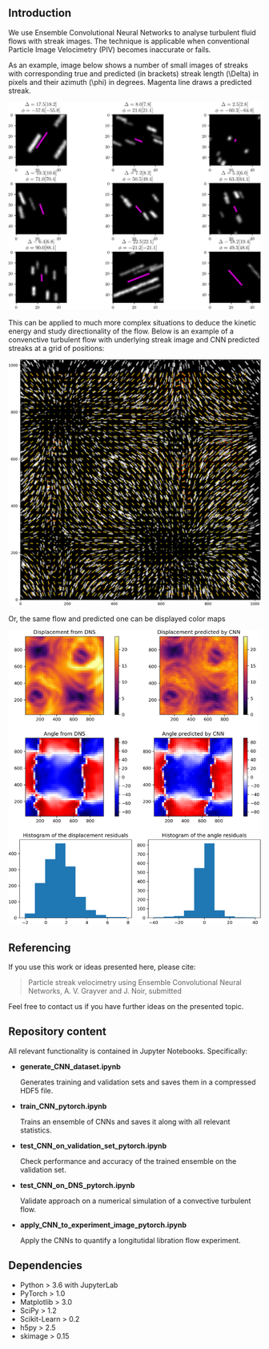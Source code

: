## Introduction
We use Ensemble Convolutional Neural Networks to analyse turbulent fluid flows with streak images. The technique is applicable when conventional Particle Image Velocimetry (PIV) becomes inaccurate or fails.

As an example, image below shows a number of small images of streaks with corresponding true and predicted (in brackets) streak length (\Delta) in pixels and their azimuth (\phi) in degrees. Magenta line draws a predicted streak.

![alt text](paper/figs/figure3.png)

This can be applied to much more complex situations to deduce the kinetic energy and study directionality of the flow. Below is an example of a convenctive turbulent flow with underlying streak image and CNN predicted streaks at a grid of positions:

![alt text](paper/figs/figure7.png)

Or, the same flow and predicted one can be displayed color maps

![alt text](paper/figs/figure6.png)

## Referencing 
If you use this work or ideas presented here, please cite:

> Particle streak velocimetry using Ensemble Convolutional Neural Networks, A. V. Grayver and J. Noir, submitted

Feel free to contact us if you have further ideas on the presented topic.

## Repository content

All relevant functionality is contained in Jupyter Notebooks. Specifically:

* **generate_CNN_dataset.ipynb**

   Generates training and validation sets and saves them in a compressed HDF5 file.

* **train_CNN_pytorch.ipynb**

   Trains an ensemble of CNNs and saves it along with all relevant statistics.

* **test_CNN_on_validation_set_pytorch.ipynb**

   Check performance and accuracy of the trained ensemble on the validation set.
   
* **test_CNN_on_DNS_pytorch.ipynb**

   Validate approach on a numerical simulation of a convective turbulent flow.
   
* **apply_CNN_to_experiment_image_pytorch.ipynb**

   Apply the CNNs to quantify a longitutidal libration flow experiment. 
   
## Dependencies

* Python > 3.6 with JupyterLab
* PyTorch > 1.0 
* Matplotlib > 3.0
* SciPy > 1.2
* Scikit-Learn > 0.2
* h5py > 2.5
* skimage > 0.15
